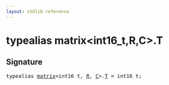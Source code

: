 ```yaml
---
layout: stdlib-reference
---
```


# typealias matrix\<int16\_t,R,C\>\.T

## Signature

<pre>
<span class='code_keyword'>typealias</span> <a href="index.html" class="code_type">matrix</a>&lt;int16_t, <a href="index.html#decl-R" class="code_var">R</a>, <a href="index.html#decl-C" class="code_var">C</a>&gt;.<a href="t-0.html" class="code_type">T</a> = int16_t;
</pre>

